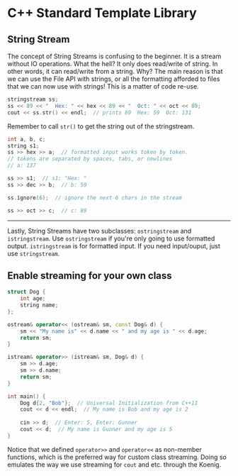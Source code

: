 # C++ Standard Template Library

## String Stream
The concept of String Streams is confusing to the beginner. It is a stream without IO operations. What the hell? It only does read/write of string. In other words, it can read/write from a string. Why? The main reason is that we can use the File API with strings, or all the formatting afforded to files that we can now use with strings! This is a matter of code re-use.
```C++
stringstream ss;
ss << 89 << "  Hex: " << hex << 89 << "  Oct: " << oct << 89;
cout << ss.str() << endl;  // prints 89  Hex: 59  Oct: 131
```
Remember to call `str()` to get the string out of the stringstream.
```C++
int a, b, c;
string s1;
ss >> hex >> a;  // formatted input works token by token.
// tokens are separated by spaces, tabs, or newlines
// a: 137

ss >> s1;  // s1: "Hex: "
ss >> dec >> b;  // b: 59

ss.ignore(6);  // ignore the next 6 chars in the stream

ss >> oct >> c;  // c: 89
```
---

Lastly, String Streams have two subclasses: `ostringstream` and `istringstream`. Use `ostringstream` if you're only going to use formatted output. `istringstream` is for formatted input. If you need input/ouput, just use `stringstream`.


## Enable streaming for your own class
```C++
struct Dog {
	int age;
    string name;
};

ostream& operator<< (ostream& sm, const Dog& d) {
    sm << "My name is" << d.name << " and my age is " << d.age;
    return sm;
}

istream& operator>> (istream& sm, Dog& d) {
    sm >> d.age;
    sm >> d.name;
    return sm;
}

int main() {
    Dog d{2, "Bob"};  // Universal Initialization from C++11
    cout << d << endl;  // My name is Bob and my age is 2
    
    cin >> d;  // Enter: 5, Enter: Gunner
    cout << d;  // My name is Gunner and my age is 5
}
```
Notice that we defined `operator>>` and `operator<<` as non-member functions, which is the preferred way for custom class streaming. Doing so emulates the way we use streaming for `cout` and etc. through the Koenig.

